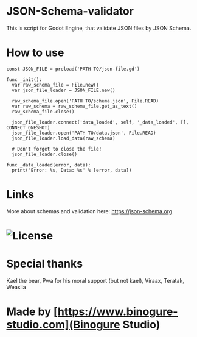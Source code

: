 # JSON-Schema-validator
This is script for Godot Engine, that validate JSON files by JSON Schema.

# How to use
```gdscript
const JSON_FILE = preload('PATH TO/json-file.gd')

func _init():
  var raw_schema_file = File.new()
  var json_file_loader = JSON_FILE.new()

  raw_schema_file.open('PATH TO/schema.json', File.READ)
  var raw_schema = raw_schema_file.get_as_text()
  raw_schema_file.close()

  json_file_loader.connect('data_loaded', self, '_data_loaded', [], CONNECT_ONESHOT)
  json_file_loader.open('PATH TO/data.json', File.READ)
  json_file_loader.load_data(raw_schema)

  # Don't forget to close the file!
  json_file_loader.close()

func _data_loaded(error, data):
  print('Error: %s, Data: %s' % [error, data])

```

# Links
More about schemas and validation here: https://json-schema.org

# ![License](./LICENSE)

# Special thanks
Kael the bear, Pwa for his moral support (but not kael), Viraax, Teratak, Weaslia

# Made by [https://www.binogure-studio.com](Binogure Studio)